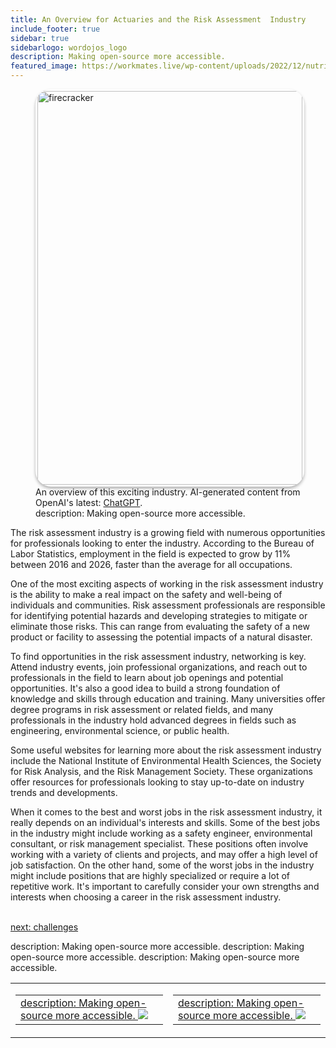 ```yaml
---
title: An Overview for Actuaries and the Risk Assessment  Industry
include_footer: true
sidebar: true
sidebarlogo: wordojos_logo
description: Making open-source more accessible.
featured_image: https://workmates.live/wp-content/uploads/2022/12/nutritionist-5-scaled.jpg
---
```

<figure>
    <img src='/uploads/small/actuaries.jpg' style="width: 100%;height: 630px;padding: 3px; box-shadow: 0 3px 5px rgba(0,0,0,.3);border-radius: 25px;overflow: hidden;border: none;" align="middle"; alt='firecracker';/>
    <figcaption>An overview of this exciting industry. AI-generated content from OpenAI's latest: <a href="https://openai.com/blog/chatgpt/" >ChatGPT</a>.</figcaption>
description: Making open-source more accessible.
</figure>
<p>
The risk assessment industry is a growing field with numerous opportunities for professionals looking to enter the industry. According to the Bureau of Labor Statistics, employment in the field is expected to grow by 11% between 2016 and 2026, faster than the average for all occupations.

One of the most exciting aspects of working in the risk assessment industry is the ability to make a real impact on the safety and well-being of individuals and communities. Risk assessment professionals are responsible for identifying potential hazards and developing strategies to mitigate or eliminate those risks. This can range from evaluating the safety of a new product or facility to assessing the potential impacts of a natural disaster.

To find opportunities in the risk assessment industry, networking is key. Attend industry events, join professional organizations, and reach out to professionals in the field to learn about job openings and potential opportunities. It's also a good idea to build a strong foundation of knowledge and skills through education and training. Many universities offer degree programs in risk assessment or related fields, and many professionals in the industry hold advanced degrees in fields such as engineering, environmental science, or public health.

Some useful websites for learning more about the risk assessment industry include the National Institute of Environmental Health Sciences, the Society for Risk Analysis, and the Risk Management Society. These organizations offer resources for professionals looking to stay up-to-date on industry trends and developments.

When it comes to the best and worst jobs in the risk assessment industry, it really depends on an individual's interests and skills. Some of the best jobs in the industry might include working as a safety engineer, environmental consultant, or risk management specialist. These positions often involve working with a variety of clients and projects, and may offer a high level of job satisfaction. On the other hand, some of the worst jobs in the industry might include positions that are highly specialized or require a lot of repetitive work. It's important to carefully consider your own strengths and interests when choosing a career in the risk assessment industry.

<br>
<a href="https://workdojos.com/actuaries/challenges">next: challenges</a>
</p>
<table border="0" cellpadding="0" cellspacing="0" width="600" id="templateColumns">
    <tr>
description: Making open-source more accessible.
        <td align="center" valign="top" width="50%" class="templateColumnContainer">
            <table border="0" cellpadding="10" cellspacing="0" height="100%" width="100px">
                <tr>
                    <td class="leftColumnContent">
                      <a href="https://actuaries.workdojos.com">
description: Making open-source more accessible.
                        <img src="/uploads/dash.png" class="columnImage" />
                    </td>
                </tr>
            </table>
        </td>
description: Making open-source more accessible.
        <td align="center" valign="top" width="50%" class="templateColumnContainer">
            <table border="0" cellpadding="10" cellspacing="0" height="100%" width="100px">
                <tr>
                    <td class="rightColumnContent">
                      <a href="https://videogamers.workdojos.com">
description: Making open-source more accessible.
                        <img src="/uploads/randomdojo.png" class="columnImage" />
                    </td>
            </table>
        </td>
    </tr>
description: Making open-source more accessible.
</table>